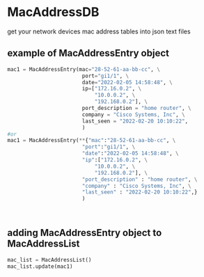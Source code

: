 # MacAddressDB
get your network devices mac address tables into json text files

## example of MacAddressEntry object

```python
mac1 = MacAddressEntry(mac="28-52-61-aa-bb-cc", \
                        port="gi1/1", \
                        date="2022-02-05 14:58:48", \
                        ip=["172.16.0.2", \
                            "10.0.0.2", \
                            "192.168.0.2"], \
                        port_description = "home router", \
                        company = "Cisco Systems, Inc", \
                        last_seen = "2022-02-20 10:10:22",
                        )
#or
mac1 = MacAddressEntry(**{"mac":"28-52-61-aa-bb-cc", \
                        "port":"gi1/1", \
                        "date":"2022-02-05 14:58:48", \
                        "ip":["172.16.0.2", \
                            "10.0.0.2", \
                            "192.168.0.2"], \
                        "port_description" : "home router", \
                        "company" : "Cisco Systems, Inc", \
                        "last_seen" : "2022-02-20 10:10:22",}
                        )

                        
```

## adding MacAddressEntry object to MacAddressList

```python
mac_list = MacAddressList()
mac_list.update(mac1)


```
